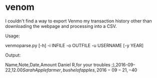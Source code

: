 # venom

I couldn't find a way to export Venmo my transaction history other than downloading the webpage and processing into a CSV.

Usage:

venmoparse.py [-h] -i INFILE -o OUTFILE -u USERNAME [-y YEAR]

Output:

Name,Note,Date,Amount
Daniel R,for your troubles ;),2016-09-22,$12.00
Sarah Applefarmer,bushel of apples,2016-09-21,-$40
